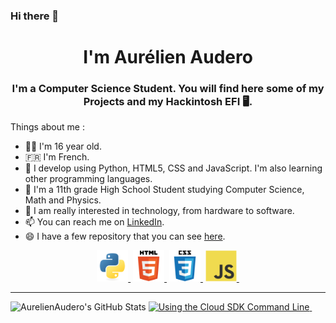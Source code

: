 ### Hi there 👋

<!--
**AurelienAudero/AurelienAudero** is a ✨ _special_ ✨ repository because its `README.md` (this file) appears on your GitHub profile.

Here are some ideas to get you started:

- 🔭 I’m currently working on ...
- 🌱 I’m currently learning ...
- 👯 I’m looking to collaborate on ...
- 🤔 I’m looking for help with ...
- 💬 Ask me about ...
- 📫 How to reach me: ...
- 😄 Pronouns: ...
- ⚡ Fun fact: ...
-->

<h1 align="center"> I'm Aurélien Audero </h1> 

<h3 align="center">I'm a Computer Science Student. You will find here some of my Projects and my Hackintosh EFI 🖥.</h3>

Things about me :
- 👨‍💻 I'm 16 year old.
- 🇫🇷 I'm French.
- 🤔 I develop using Python, HTML5, CSS and JavaScript. I'm also learning other programming languages.
- 🔭 I'm a 11th grade High School Student studying Computer Science, Math and Physics.
- 📲 I am really interested in technology, from hardware to software.
- 📫 You can reach me on [LinkedIn](https://bit.ly/LinkedIn-AurelienAudero).
- 😄 I have a few repository that you can see [here](https://github.com/AurelienAudero?tab=repositories).

<p align="center">
<a href="https://en.wikipedia.org/wiki/Python_(programming_language)"><img src="https://raw.githubusercontent.com/devicons/devicon/master/icons/python/python-original.svg" height="50" title="python" alt="Python Logo"/>&nbsp;</a>
<a href="https://en.wikipedia.org/wiki/HTML"><img src="https://raw.githubusercontent.com/devicons/devicon/master/icons/html5/html5-original-wordmark.svg" height="50" title="html5" alt="HTML5 Logo"/>&nbsp;</a>
<a href="https://en.wikipedia.org/wiki/CSS"><img src="https://raw.githubusercontent.com/devicons/devicon/master/icons/css3/css3-original-wordmark.svg" height="50" title="css3" alt="CSS3 Logo"/>&nbsp;</a>
  <a href="https://en.wikipedia.org/wiki/JavaScript"><img src="https://raw.githubusercontent.com/devicons/devicon/master/icons/javascript/javascript-original.svg" height="50" title="javascript" alt="JavaScript Logo"/>&nbsp;</a>
</p>

---
<div>
  <img src="https://github-readme-stats.vercel.app/api?username=AurelienAudero&show_icons=true&title_color=FFFFFF&include_all_commits=true&text_color=FFFFFF&icon_color=FFFFFF&bg_color=50,2BA1F4,31C4C5,3CEC99" height="175" title="AurelienAudero's GitHub Stats" alt="AurelienAudero's GitHub Stats"/>
  <a href="https://www.cloudskillsboost.google/public_profiles/885ac272-9844-42d3-b7a1-09dfe5de63b5/badges/3245686"><img src="https://cdn.qwiklabs.com/c6hU2KfzqwAtcpIiBV%2Fmv857VIzHNR45kxI97TmuezU%3D" height="175" title="Using the Cloud SDK Command Line" alt="Using the Cloud SDK Command Line"/>&nbsp;</a>
</div>
